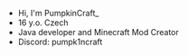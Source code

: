- Hi, I'm PumpkinCraft_
- 16 y.o. Czech
- Java developer and Minecraft Mod Creator
- Discord: pumpk1ncraft
